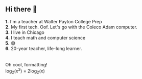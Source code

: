 ## Hi there 👋


**1.** I'm a teacher at Walter Payton College Prep<br>
**2.** My first tech. Oof. Let's go with the Coleco Adam computer.<br>
**3.** I live in Chicago<br>
**4.** I teach math and computer science<br>
**5.** 😅<br>
**6.** 20-year teacher, life-long learner.<br>
<br>
<br>
Oh cool, formatting!<br>
log<sub>2</sub>(*x*<sup>2</sup>) = 2log<sub>2</sub>(*x*)


